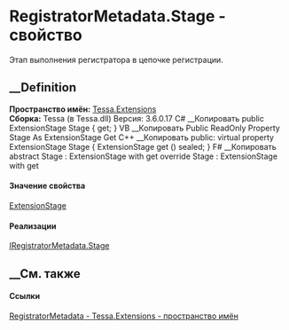 # RegistratorMetadata.Stage - свойство
Этап выполнения регистратора в цепочке регистрации.
##  __Definition
 **Пространство имён:** [Tessa.Extensions](N_Tessa_Extensions.htm)  
 **Сборка:** Tessa (в Tessa.dll) Версия: 3.6.0.17
C# __Копировать
     public ExtensionStage Stage { get; }
VB __Копировать
     Public ReadOnly Property Stage As ExtensionStage
    	Get
C++ __Копировать
     public:
    virtual property ExtensionStage Stage {
    	ExtensionStage get () sealed;
    }
F# __Копировать
     abstract Stage : ExtensionStage with get
    override Stage : ExtensionStage with get
#### Значение свойства
[ExtensionStage](T_Tessa_Extensions_ExtensionStage.htm)
#### Реализации
[IRegistratorMetadata.Stage](P_Tessa_Extensions_IRegistratorMetadata_Stage.htm)  
##  __См. также
#### Ссылки
[RegistratorMetadata - ](T_Tessa_Extensions_RegistratorMetadata.htm)
[Tessa.Extensions - пространство имён](N_Tessa_Extensions.htm)
